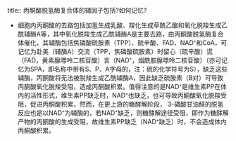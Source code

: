 title:: 丙酮酸脱氢酶复合体的辅因子包括?如何记忆?

- 细胞内丙酮酸的去路包括加氢生成乳酸、羧化生成草酰乙酸和氧化脱羧生成乙酰辅酶A等，其中氧化脱羧生成乙酰辅酶A是主要去路，由丙酮酸脱氢酶复合体催化，其辅酶包括焦磷酸硫胺素（TPP）、硫辛酸、FAD、NAD⁺和CoA，可记忆为赴美（辅酶A）交流（TPP，焦磷酸硫胺素）时留心（硫辛酸）谎（FAD，黄素腺嘌呤二核苷酸）言（NAD⁺，烟酰胺腺嘌呤二核苷酸）（亦可记忆为SPA，即名称中带有S、P、A字母的，注：硫的化学符号为S），缺乏这些辅酶，丙酮酸将无法被脱羧生成乙酰辅酶A，因此缺乏硫胺素（B对）可导致丙酮酸氧化脱羧受阻，造成丙酮酸积累。值得注意的是NAD⁺是维生素PP在体内的活性形式，维生素PP缺乏时，NAD⁺也缺乏，也可导致丙酮酸氧化脱羧受阻，促进丙酮酸积累，然而，在更上游的糖酵解阶段， 3-磷酸甘油醛的脱氢反应也是以NAD⁺为辅酶的，若NAD⁺缺乏，则糖酵解途径受阻，即作为糖酵解产物的丙酮酸的生成受阻，故维生素PP缺乏（NAD⁺缺乏）时，不会造成体内丙酮酸积累。